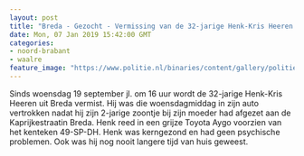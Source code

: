 ```yaml
---
layout: post
title: "Breda - Gezocht - Vermissing van de 32-jarige Henk-Kris Heeren uit Breda"
date: Mon, 07 Jan 2019 15:42:00 GMT
categories: 
- noord-brabant 
- waalre 
feature_image: "https://www.politie.nl/binaries/content/gallery/politie/gezocht/verdachten/2018/november/09-ob/bb_181119/henk-kris-1.jpg"
---
```


Sinds woensdag 19 september jl. om 16 uur wordt de 32-jarige Henk-Kris Heeren uit Breda vermist. Hij was die woensdagmiddag in zijn auto vertrokken nadat hij zijn 2-jarige zoontje bij zijn moeder had afgezet aan de Kaprijkestraatin Breda.  Henk reed in een grijze Toyota Aygo voorzien van het kenteken 49-SP-DH. Henk was kerngezond en had geen psychische problemen. Ook was hij nog nooit langere tijd van huis geweest.
